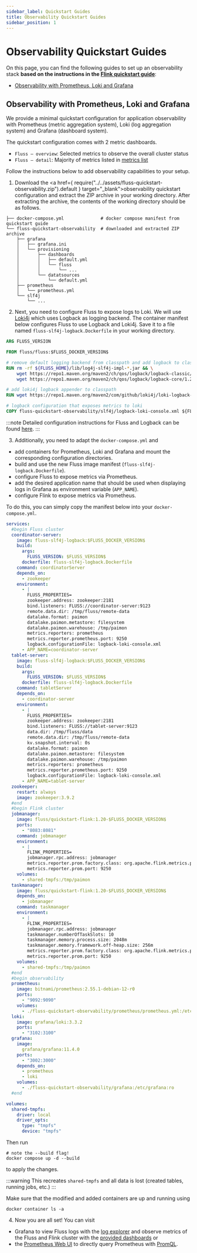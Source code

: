 ```yaml
---
sidebar_label: Quickstart Guides
title: Observability Quickstart Guides
sidebar_position: 1
---
```


# Observability Quickstart Guides

On this page, you can find the following guides to set up an observability stack **based on the instructions in the [Flink quickstart guide](../../quickstart/flink-paimon.md)**:

- [Observability with Prometheus, Loki and Grafana](#observability-with-prometheus-loki-and-grafana)

## Observability with Prometheus, Loki and Grafana

We provide a minimal quickstart configuration for application observability with Prometheus (metric aggregation system), Loki (log aggregation system) and Grafana (dashboard system). 

The quickstart configuration comes with 2 metric dashboards.

- `Fluss – overview`: Selected metrics to observe the overall cluster status
- `Fluss – detail`: Majority of metrics listed in [metrics list](monitor-metrics.md#metrics-list)

Follow the instructions below to add observability capabilities to your setup.

1. Download the <a href={ require("../../assets/fluss-quickstart-observability.zip").default } target="_blank">observability quickstart configuration</a> and extract the ZIP archive in your working directory.
After extracting the archive, the contents of the working directory should be as follows.

```
├── docker-compose.yml              # docker compose manifest from quickstart guide
└── fluss-quickstart-observability  # downloaded and extracted ZIP archive
    ├── grafana
    │   ├── grafana.ini
    │   └── provisioning
    │       ├── dashboards
    │       │   ├── default.yml
    │       │   └── fluss
    │       │       └── ...
    │       └── datatsources
    │           └── default.yml
    ├── prometheus
    │   └── prometheus.yml
    └── slf4j
        └── ...
```

2. Next, you need to configure Fluss to expose logs to Loki. We will use [Loki4j](https://loki4j.github.io/loki-logback-appender/) which uses Logback as logging backend.
The container manifest below configures Fluss to use Logback and Loki4j. Save it to a file named `fluss-slf4j-logback.Dockerfile` in your working directory.

```dockerfile
ARG FLUSS_VERSION

FROM fluss/fluss:$FLUSS_DOCKER_VERSION$

# remove default logging backend from classpath and add logback to classpath
RUN rm -rf ${FLUSS_HOME}/lib/log4j-slf4j-impl-*.jar && \
    wget https://repo1.maven.org/maven2/ch/qos/logback/logback-classic/1.2.13/logback-classic-1.2.13.jar -P ${FLUSS_HOME}/lib/ && \
    wget https://repo1.maven.org/maven2/ch/qos/logback/logback-core/1.2.13/logback-core-1.2.13.jar -P ${FLUSS_HOME}/lib/

# add loki4j logback appender to classpath
RUN wget https://repo1.maven.org/maven2/com/github/loki4j/loki-logback-appender/1.4.2/loki-logback-appender-1.4.2.jar -P ${FLUSS_HOME}/lib/

# logback configuration that exposes metrics to loki
COPY fluss-quickstart-observability/slf4j/logback-loki-console.xml ${FLUSS_HOME}/conf/logback-console.xml
```

:::note
Detailed configuration instructions for Fluss and Logback can be found [here](logging.md#configuring-logback).
:::

3. Additionally, you need to adapt the `docker-compose.yml` and 

- add containers for Prometheus, Loki and Grafana and mount the corresponding configuration directories.
- build and use the new Fluss image manifest (`fluss-slf4j-logback.Dockerfile`).
- configure Fluss to expose metrics via Prometheus.
- add the desired application name that should be used when displaying logs in Grafana as environment variable (`APP_NAME`).
- configure Flink to expose metrics via Prometheus.

To do this, you can simply copy the manifest below into your `docker-compose.yml`.

```yaml
services:
  #begin Fluss cluster
  coordinator-server:
    image: fluss-slf4j-logback:$FLUSS_DOCKER_VERSION$
    build:
      args:
        FLUSS_VERSION: $FLUSS_VERSION$
      dockerfile: fluss-slf4j-logback.Dockerfile
    command: coordinatorServer
    depends_on:
      - zookeeper
    environment:
      - |
        FLUSS_PROPERTIES=
        zookeeper.address: zookeeper:2181
        bind.listeners: FLUSS://coordinator-server:9123
        remote.data.dir: /tmp/fluss/remote-data
        datalake.format: paimon
        datalake.paimon.metastore: filesystem
        datalake.paimon.warehouse: /tmp/paimon
        metrics.reporters: prometheus
        metrics.reporter.prometheus.port: 9250
        logback.configurationFile: logback-loki-console.xml
      - APP_NAME=coordinator-server
  tablet-server:
    image: fluss-slf4j-logback:$FLUSS_DOCKER_VERSION$
    build:
      args:
        FLUSS_VERSION: $FLUSS_VERSION$
      dockerfile: fluss-slf4j-logback.Dockerfile
    command: tabletServer
    depends_on:
      - coordinator-server
    environment:
      - |
        FLUSS_PROPERTIES=
        zookeeper.address: zookeeper:2181
        bind.listeners: FLUSS://tablet-server:9123
        data.dir: /tmp/fluss/data
        remote.data.dir: /tmp/fluss/remote-data
        kv.snapshot.interval: 0s
        datalake.format: paimon
        datalake.paimon.metastore: filesystem
        datalake.paimon.warehouse: /tmp/paimon
        metrics.reporters: prometheus
        metrics.reporter.prometheus.port: 9250
        logback.configurationFile: logback-loki-console.xml
      - APP_NAME=tablet-server
  zookeeper:
    restart: always
    image: zookeeper:3.9.2
  #end
  #begin Flink cluster
  jobmanager:
    image: fluss/quickstart-flink:1.20-$FLUSS_DOCKER_VERSION$
    ports:
      - "8083:8081"
    command: jobmanager
    environment:
      - |
        FLINK_PROPERTIES=
        jobmanager.rpc.address: jobmanager
        metrics.reporter.prom.factory.class: org.apache.flink.metrics.prometheus.PrometheusReporterFactory
        metrics.reporter.prom.port: 9250
    volumes:
      - shared-tmpfs:/tmp/paimon
  taskmanager:
    image: fluss/quickstart-flink:1.20-$FLUSS_DOCKER_VERSION$
    depends_on:
      - jobmanager
    command: taskmanager
    environment:
      - |
        FLINK_PROPERTIES=
        jobmanager.rpc.address: jobmanager
        taskmanager.numberOfTaskSlots: 10
        taskmanager.memory.process.size: 2048m
        taskmanager.memory.framework.off-heap.size: 256m
        metrics.reporter.prom.factory.class: org.apache.flink.metrics.prometheus.PrometheusReporterFactory
        metrics.reporter.prom.port: 9250
    volumes:
      - shared-tmpfs:/tmp/paimon
  #end
  #begin observability
  prometheus:
    image: bitnami/prometheus:2.55.1-debian-12-r0
    ports:
      - "9092:9090"
    volumes:
      - ./fluss-quickstart-observability/prometheus/prometheus.yml:/etc/prometheus/prometheus.yml:ro
  loki:
    image: grafana/loki:3.3.2
    ports:
      - "3102:3100"
  grafana:
    image:
      grafana/grafana:11.4.0
    ports:
      - "3002:3000"
    depends_on:
      - prometheus
      - loki
    volumes:
      - ./fluss-quickstart-observability/grafana:/etc/grafana:ro
  #end

volumes:
  shared-tmpfs:
    driver: local
    driver_opts:
      type: "tmpfs"
      device: "tmpfs"
```

Then run

```shell
# note the --build flag!
docker compose up -d --build
```

to apply the changes.

:::warning
This recreates `shared-tmpfs` and all data is lost (created tables, running jobs, etc.)
:::

Make sure that the modified and added containers are up and running using

```shell
docker container ls -a
```

4. Now you are all set! You can visit
                     
- Grafana to view Fluss logs with the [log explorer](http://localhost:3002/a/grafana-lokiexplore-app/) and observe metrics of the Fluss and Flink cluster with the [provided dashboards](http://localhost:3002/dashboards) or 
- the [Prometheus Web UI](http://localhost:9092) to directly query Prometheus with [PromQL](https://prometheus.io/docs/prometheus/2.55/getting_started/).